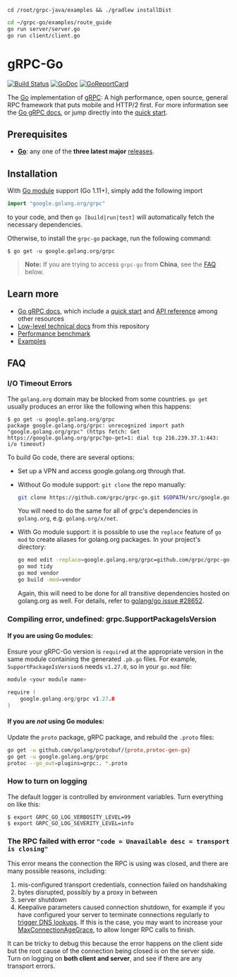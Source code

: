 `cd /root/grpc-java/examples && ./gradlew installDist`  


```bash
cd ~/grpc-go/examples/route_guide
go run server/server.go
go run client/client.go

```
# gRPC-Go

[![Build Status](https://travis-ci.org/grpc/grpc-go.svg)](https://travis-ci.org/grpc/grpc-go)
[![GoDoc](https://pkg.go.dev/badge/google.golang.org/grpc)][API]
[![GoReportCard](https://goreportcard.com/badge/grpc/grpc-go)](https://goreportcard.com/report/github.com/grpc/grpc-go)

The [Go][] implementation of [gRPC][]: A high performance, open source, general
RPC framework that puts mobile and HTTP/2 first. For more information see the
[Go gRPC docs][], or jump directly into the [quick start][].

## Prerequisites

- **[Go][]**: any one of the **three latest major** [releases][go-releases].

## Installation

With [Go module][] support (Go 1.11+), simply add the following import

```go
import "google.golang.org/grpc"
```

to your code, and then `go [build|run|test]` will automatically fetch the
necessary dependencies.

Otherwise, to install the `grpc-go` package, run the following command:

```console
$ go get -u google.golang.org/grpc
```

> **Note:** If you are trying to access `grpc-go` from **China**, see the
> [FAQ](#FAQ) below.

## Learn more

- [Go gRPC docs][], which include a [quick start][] and [API
  reference][API] among other resources
- [Low-level technical docs](Documentation) from this repository
- [Performance benchmark][]
- [Examples](examples)

## FAQ

### I/O Timeout Errors

The `golang.org` domain may be blocked from some countries. `go get` usually
produces an error like the following when this happens:

```console
$ go get -u google.golang.org/grpc
package google.golang.org/grpc: unrecognized import path "google.golang.org/grpc" (https fetch: Get https://google.golang.org/grpc?go-get=1: dial tcp 216.239.37.1:443: i/o timeout)
```

To build Go code, there are several options:

- Set up a VPN and access google.golang.org through that.

- Without Go module support: `git clone` the repo manually:

  ```sh
  git clone https://github.com/grpc/grpc-go.git $GOPATH/src/google.golang.org/grpc
  ```

  You will need to do the same for all of grpc's dependencies in `golang.org`,
  e.g. `golang.org/x/net`.

- With Go module support: it is possible to use the `replace` feature of `go
  mod` to create aliases for golang.org packages.  In your project's directory:

  ```sh
  go mod edit -replace=google.golang.org/grpc=github.com/grpc/grpc-go@latest
  go mod tidy
  go mod vendor
  go build -mod=vendor
  ```

  Again, this will need to be done for all transitive dependencies hosted on
  golang.org as well. For details, refer to [golang/go issue #28652](https://github.com/golang/go/issues/28652).

### Compiling error, undefined: grpc.SupportPackageIsVersion

#### If you are using Go modules:

Ensure your gRPC-Go version is `require`d at the appropriate version in
the same module containing the generated `.pb.go` files.  For example,
`SupportPackageIsVersion6` needs `v1.27.0`, so in your `go.mod` file:

```go
module <your module name>

require (
    google.golang.org/grpc v1.27.0
)
```

#### If you are *not* using Go modules:

Update the `proto` package, gRPC package, and rebuild the `.proto` files:

```sh
go get -u github.com/golang/protobuf/{proto,protoc-gen-go}
go get -u google.golang.org/grpc
protoc --go_out=plugins=grpc:. *.proto
```

### How to turn on logging

The default logger is controlled by environment variables. Turn everything on
like this:

```console
$ export GRPC_GO_LOG_VERBOSITY_LEVEL=99
$ export GRPC_GO_LOG_SEVERITY_LEVEL=info
```

### The RPC failed with error `"code = Unavailable desc = transport is closing"`

This error means the connection the RPC is using was closed, and there are many
possible reasons, including:
 1. mis-configured transport credentials, connection failed on handshaking
 1. bytes disrupted, possibly by a proxy in between
 1. server shutdown
 1. Keepalive parameters caused connection shutdown, for example if you have configured
    your server to terminate connections regularly to [trigger DNS lookups](https://github.com/grpc/grpc-go/issues/3170#issuecomment-552517779).
    If this is the case, you may want to increase your [MaxConnectionAgeGrace](https://pkg.go.dev/google.golang.org/grpc/keepalive?tab=doc#ServerParameters),
    to allow longer RPC calls to finish.

It can be tricky to debug this because the error happens on the client side but
the root cause of the connection being closed is on the server side. Turn on
logging on __both client and server__, and see if there are any transport
errors.

[API]: https://pkg.go.dev/google.golang.org/grpc
[Go]: https://golang.org
[Go module]: https://github.com/golang/go/wiki/Modules
[gRPC]: https://grpc.io
[Go gRPC docs]: https://grpc.io/docs/languages/go
[Performance benchmark]: https://performance-dot-grpc-testing.appspot.com/explore?dashboard=5180705743044608
[quick start]: https://grpc.io/docs/languages/go/quickstart
[go-releases]: https://golang.org/doc/devel/release.html
